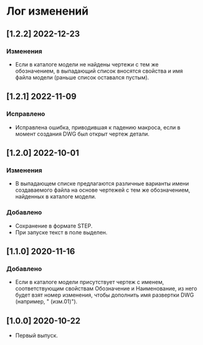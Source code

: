 # Лог изменений

[//]: # (YYYY-MM-DD)
[//]: # (Added, Changed, Deprecated, Removed, Fixed, Security)
[//]: # (Добавлено, Изменения, Устарело, Удалено, Исправлено, Безопасность)

## [1.2.2] 2022-12-23

###  Изменения

- Если в каталоге модели не найдены чертежи с тем же обозначением, в выпадающий список вносятся свойства и имя файла модели (раньше список оставался пустым).

## [1.2.1] 2022-11-09 

### Исправлено

- Исправлена ошибка, приводившая к падению макроса, если в момент создания DWG был открыт чертеж детали.

## [1.2.0] 2022-10-01 

### Изменения

- В выпадающем списке предлагаются различные варианты имени создаваемого файла на основе чертежей с тем же обозначением, найденных в каталоге модели.

### Добавлено

- Сохранение в формате STEP.
- При запуске текст в поле выделен.

## [1.1.0] 2020-11-16

### Добавлено

- Если в каталоге модели присутствует чертеж с именем, соответствующим свойствам Обозначение и Наименование, из него будет взят номер изменения, чтобы дополнить имя развертки DWG (например, " (изм.01)").

## [1.0.0] 2020-10-22

- Первый выпуск.
